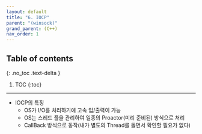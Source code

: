```yaml
---
layout: default
title: "6. IOCP"
parent: "(winsock)"
grand_parent: (C++)
nav_order: 1
---
```


## Table of contents
{: .no_toc .text-delta }

1. TOC
{:toc}

---

* IOCP의 특징
    * OS가 I/O를 처리하기에 고속 입/출력이 가능
    * OS는 스레드 풀을 관리하여 일종의 Proactor(미리 준비된) 방식으로 처리
    * CallBack 방식으로 동작(내가 별도의 Thread를 돌면서 확인할 필요가 없다)

